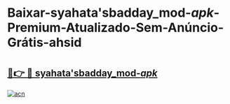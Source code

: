 # Baixar-syahata'sbadday_mod-_apk_-Premium-Atualizado-Sem-Anúncio-Grátis-ahsid

# <h2><a href="https://hnxmnh.esa.edu.pl?src=syahata'sbadday_mod-_apk_&ref=ahsid">🔗👉 🔴 syahata'sbadday_mod-_apk_</a></h2>

[![acn](https://github.com/user-attachments/assets/0f9c940e-d8b0-45ae-aac7-cd30a18b3e1c)](https://hnxmnh.esa.edu.pl?src=syahata'sbadday_mod-_apk_&ref=ahsid)

